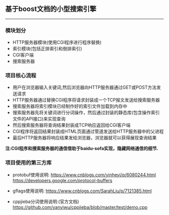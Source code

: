 ## 基于boost文档的小型搜索引擎

**** 

### 模块划分

* HTTP服务器模块(使用CGI程序进行程序替换)
* 索引模块(包括正排索引和倒排索引)
* CGI客户端
* 搜索服务器

### 项目核心流程

* 用户在浏览器输入关键词,然后浏览器向HTTP服务器通过GET或POST方法发送请求
* HTTP服务器通过替换CGI程序将请求封装成一个TCP报文发送给搜索服务器
* 搜索服务器将索引模块已经制作好的索引文件加载到内存中
* 搜索服务器先将关键词进行分词操作，然后通过封装的静态库(包含操作索引文件的API接口)来实现查询
* 然后搜索服务器将查询结果封装成TCP响应返回给CGI客户端
* CGI程序将返回结果封装成HTML页面通过管道发送给HTTP服务器中的父进程
* 最后HTTP服务器将响应结果发给浏览器，浏览器就可以获得展现查询结果

**注:CGI程序和搜索服务器的通信借助于baidu-sofa实现，隐藏网络通信的细节.**

### 项目使用的第三方库

* protobuf使用说明:
  https://www.cnblogs.com/yinheyi/p/6080244.html
	https://developers.google.com/protocol-buffers

* gflags使用说明:
  https://www.cnblogs.com/SarahLiu/p/7121385.html

* cppjieba分词使用说明:(官方文档)
  https://github.com/yanyiwu/cppjieba/blob/master/test/demo.cpp
